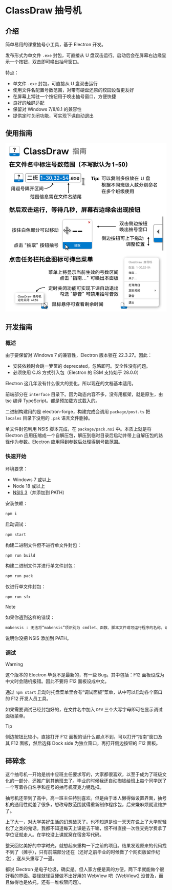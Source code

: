 # ClassDraw 抽号机

## 介绍

简单易用的课堂抽号小工具，基于 Electron 开发。

发布形式为单文件 `.exe` 封包，可直接从 U 盘双击运行。启动后会在屏幕右边缘显示一个按钮，双击即可唤出抽号窗口。

特点：

- 单文件 `.exe` 封包，可直接从 U 盘双击运行
- 使用文件名配置号数范围，对带有硬盘还原的校园设备更友好
- 在屏幕上常驻一个按钮用于唤出抽号窗口，方便快捷
- 良好的触屏适配
- 保留对 Windows 7/8/8.1 的兼容性
- 提供定时关闭功能，可实现下课自动退出

## 使用指南

![](./interface/assets/guide.svg)

## 开发指南

### 概述

由于要保留对 Windows 7 的兼容性，Electron 版本锁在 22.3.27。因此：

- 安装依赖时会跳一箩筐的 deprecated，忽略即可。安全性没有问题。
- 必须使用 CJS 方式引入包（Electron 的 ESM 支持始于 28.0.0）

Electron 这几年没有什么很大的变化，所以现在的文档基本适用。

前端部分在 `interface` 目录下。因为动态内容不多，没有用框架，就是原生，由 tsc 编译 TypeScript。都是预加载方式载入的。

二进制构建用的是 electron-forge，构建完成会调用 `package/post.ts` 把 `locales` 目录下没用的 `.pak` 语言文件删掉。

单文件封包利用 NSIS 脚本完成，在 `package/pack.nsi` 中。本质上就是将 Electron 应用压缩成一个自解压包，解压到临时目录后启动并带上自解压包的路径作为参数。Electron 应用得到参数后处理得到号数范围。

### 快速开始

环境要求：

- Windows 7 或以上
- Node 18 或以上
- [NSIS 3](https://nsis.sourceforge.io/Download)（并添加到 PATH）

安装依赖：

```bash
npm i
```

启动调试：

```bash
npm start
```

构建二进制文件但不进行单文件封包：

```bash
npm run build
```

构建二进制文件并进行单文件封包：

```bash
npm run pack
```

仅进行单文件封包：

```bash
npm run sfx
```

> [!note]
>
> 如果你遇到这样的错误：
>
> ```txt
> makensis : 无法将“makensis”项识别为 cmdlet、函数、脚本文件或可运行程序的名称。请检查名称的拼写，如果包括路径，请确保路径正确，然后再试一次。
> ```
>
> 说明你没把 NSIS 添加到 PATH。

### 调试

> [!warning]
>
> 这个版本的 Electron 毕竟不是最新的，有一些 Bug。其中包括：F12 面板设成为中文时会随机报错。因此不要将 F12 面板设成中文。

通过 `npm start` 启动时托盘菜单里会有“调试面板”菜单，从中可以启动各个窗口的 F12 开发人员工具。

如果需要调试已经封包好的，在文件名中加入 `DEV` 三个大写字母即可在显示调试面板菜单。

> [!tip]
>
> 侧边按钮比较小，直接打开 F12 面板的话什么都点不到。可以打开“指南”窗口及其 F12 面板，然后选择 Dock side 为独立窗口，再打开侧边按钮的 F12 面板。

## 碎碎念

这个抽号机一开始是初中应班主任要求写的，大家都很喜欢，以至于成为了班级文化的一部分，还推广到其他班去了。毕业的时候我还自动掏钱给班上每个同学送了一个写着各自名字和座号的抽号机亚克力钥匙扣。

抽号机还带到了高中，高一班主任特别喜欢。但是由于本人懒得做设置界面，抽号机的通用性就差了很多，想改号数范围就得重新制作程序包，后来嫌麻烦就没维护了。

上了大一，对大学美好生活的幻想破灭了。也不知道是谁一天天在说上了大学就轻松了之类的鬼话。我都不知道每天上课是去干嘛，恨不得直接一次性交完学费拿了学位证就走人。在学校没上课就窝在宿舍写代码。

整天回忆美好的中学时光，就想起来重构一下之前的项目。结果发现原来的代码找不到了（摊手），只有前端部分还在（还好之前毕业的时候做了个网页版留作纪念），遂从头重写了一遍。

都说 Electron 是电子垃圾，确实是。但人家方便是真的方便，两下半就能做个很好看的界面。要怪就怪巨硬做不出好用的 WebView 吧（WebView2 没普及，而且做得也是依托，还有一堆权限问题）。
